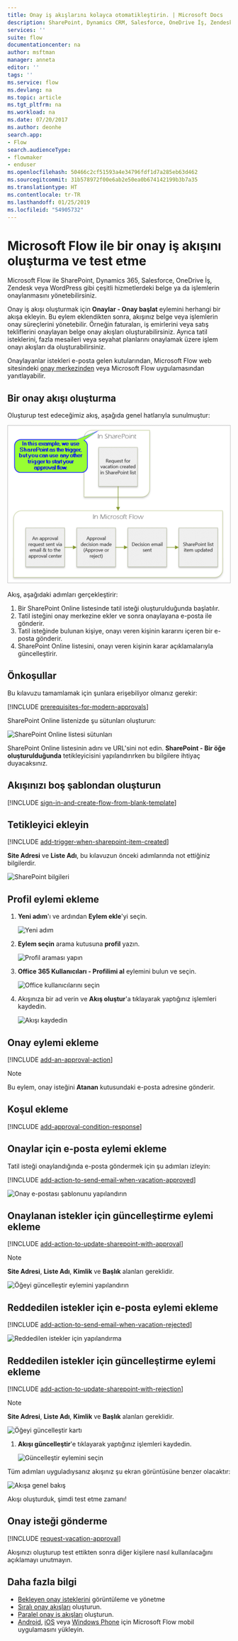 ```yaml
---
title: Onay iş akışlarını kolayca otomatikleştirin. | Microsoft Docs
description: SharePoint, Dynamics CRM, Salesforce, OneDrive İş, Zendesk veya WordPress ile tümleştirilen onay iş akışlarını otomatikleştirin.
services: ''
suite: flow
documentationcenter: na
author: msftman
manager: anneta
editor: ''
tags: ''
ms.service: flow
ms.devlang: na
ms.topic: article
ms.tgt_pltfrm: na
ms.workload: na
ms.date: 07/20/2017
ms.author: deonhe
search.app:
- Flow
search.audienceType:
- flowmaker
- enduser
ms.openlocfilehash: 50466c2cf51593a4e34796fdf1d7a285eb63d462
ms.sourcegitcommit: 31b578972f00e6ab2e50ea0b674142199b3b7a35
ms.translationtype: HT
ms.contentlocale: tr-TR
ms.lasthandoff: 01/25/2019
ms.locfileid: "54905732"
---
```

# <a name="create-and-test-an-approval-workflow-with-microsoft-flow"></a>Microsoft Flow ile bir onay iş akışını oluşturma ve test etme

Microsoft Flow ile SharePoint, Dynamics 365, Salesforce, OneDrive İş, Zendesk veya WordPress gibi çeşitli hizmetlerdeki belge ya da işlemlerin onaylanmasını yönetebilirsiniz.

Onay iş akışı oluşturmak için **Onaylar - Onay başlat** eylemini herhangi bir akışa ekleyin. Bu eylem eklendikten sonra, akışınız belge veya işlemlerin onay süreçlerini yönetebilir. Örneğin faturaları, iş emirlerini veya satış tekliflerini onaylayan belge onay akışları oluşturabilirsiniz. Ayrıca tatil isteklerini, fazla mesaileri veya seyahat planlarını onaylamak üzere işlem onayı akışları da oluşturabilirsiniz.

Onaylayanlar istekleri e-posta gelen kutularından, Microsoft Flow web sitesindeki [onay merkezinden](https://flow.microsoft.com/manage/approvals/received/) veya Microsoft Flow uygulamasından yanıtlayabilir.

## <a name="create-an-approval-flow"></a>Bir onay akışı oluşturma
Oluşturup test edeceğimiz akış, aşağıda genel hatlarıyla sunulmuştur:

   ![Akışa genel bakış](./media/modern-approvals/create-flow-overview.png)

Akış, aşağıdaki adımları gerçekleştirir:

1. Bir SharePoint Online listesinde tatil isteği oluşturulduğunda başlatılır.
2. Tatil isteğini onay merkezine ekler ve sonra onaylayana e-posta ile gönderir.
3. Tatil isteğinde bulunan kişiye, onayı veren kişinin kararını içeren bir e-posta gönderir.
4. SharePoint Online listesini, onayı veren kişinin karar açıklamalarıyla güncelleştirir.

## <a name="prerequisites"></a>Önkoşullar
Bu kılavuzu tamamlamak için şunlara erişebiliyor olmanız gerekir:

[!INCLUDE [prerequisites-for-modern-approvals](includes/prerequisites-for-modern-approvals.md)]

SharePoint Online listenizde şu sütunları oluşturun:

   ![SharePoint Online listesi sütunları](./media/modern-approvals/sharepoint-list-fields.png)

SharePoint Online listesinin adını ve URL'sini not edin. **SharePoint - Bir öğe oluşturulduğunda** tetikleyicisini yapılandırırken bu bilgilere ihtiyaç duyacaksınız.

## <a name="create-your-flow-from-the-blank-template"></a>Akışınızı boş şablondan oluşturun
[!INCLUDE [sign-in-and-create-flow-from-blank-template](includes/sign-in-and-create-flow-from-blank-template.md)]

## <a name="add-a-trigger"></a>Tetikleyici ekleyin

[!INCLUDE [add-trigger-when-sharepoint-item-created](includes/add-trigger-when-sharepoint-item-created.md)]

**Site Adresi** ve **Liste Adı**, bu kılavuzun önceki adımlarında not ettiğiniz bilgilerdir.

![SharePoint bilgileri](./media/modern-approvals/select-sharepoint-site-info.png)

## <a name="add-a-profile-action"></a>Profil eylemi ekleme

1. **Yeni adım**'ı ve ardından **Eylem ekle**'yi seçin.
   
    ![Yeni adım](./media/modern-approvals/select-sharepoint-add-action.png)
2. **Eylem seçin** arama kutusuna **profil** yazın.
   
    ![Profil araması yapın](./media/modern-approvals/search-for-profile.png)
3. **Office 365 Kullanıcıları - Profilimi al** eylemini bulun ve seçin.
   
    ![Office kullanıcılarını seçin](./media/modern-approvals/select-my-profile.png)
4. Akışınıza bir ad verin ve **Akış oluştur**'a tıklayarak yaptığınız işlemleri kaydedin.
   
    ![Akışı kaydedin](./media/modern-approvals/save.png)

## <a name="add-an-approval-action"></a>Onay eylemi ekleme

[!INCLUDE [add-an-approval-action](includes/add-an-approval-action.md)]

> [!NOTE]
> Bu eylem, onay isteğini **Atanan** kutusundaki e-posta adresine gönderir.
>
>

## <a name="add-a-condition"></a>Koşul ekleme

[!INCLUDE [add-approval-condition-response](includes/add-approval-condition-response.md)]

## <a name="add-an-email-action-for-approvals"></a>Onaylar için e-posta eylemi ekleme

Tatil isteği onaylandığında e-posta göndermek için şu adımları izleyin:

[!INCLUDE [add-action-to-send-email-when-vacation-approved](includes/add-action-to-send-email-when-vacation-approved.md)]

   ![Onay e-postası şablonunu yapılandırın](./media/sequential-modern-approvals/yes-email-config.png)

## <a name="add-an-update-action-for-approved-requests"></a>Onaylanan istekler için güncelleştirme eylemi ekleme

[!INCLUDE [add-action-to-update-sharepoint-with-approval](includes/add-action-to-update-sharepoint-with-approval.md)]

> [!NOTE]
> **Site Adresi**, **Liste Adı**, **Kimlik** ve **Başlık** alanları gereklidir.
>
>

![Öğeyi güncelleştir eylemini yapılandırın](./media/modern-approvals/configure-update-item.png)

## <a name="add-an-email-action-for-rejections"></a>Reddedilen istekler için e-posta eylemi ekleme

[!INCLUDE [add-action-to-send-email-when-vacation-rejected](includes/add-action-to-send-email-when-vacation-rejected.md)]

![Reddedilen istekler için yapılandırma](./media/modern-approvals/configure-rejected-email.png)

## <a name="add-update-action-for-rejected-requests"></a>Reddedilen istekler için güncelleştirme eylemi ekleme

[!INCLUDE [add-action-to-update-sharepoint-with-rejection](includes/add-action-to-update-sharepoint-with-rejection.md)]

   > [!NOTE]
   > **Site Adresi**, **Liste Adı**, **Kimlik** ve **Başlık** alanları gereklidir.
   >
   >

![Öğeyi güncelleştir kartı](./media/modern-approvals/configure-update-item-no.png)

1. **Akışı güncelleştir**'e tıklayarak yaptığınız işlemleri kaydedin.
   
    ![Güncelleştir eylemini seçin](./media/modern-approvals/update.png)

Tüm adımları uyguladıysanız akışınız şu ekran görüntüsüne benzer olacaktır:

![Akışa genel bakış](./media/modern-approvals/completed-flow.png)

Akışı oluşturduk, şimdi test etme zamanı!

## <a name="request-an-approval"></a>Onay isteği gönderme

[!INCLUDE [request-vacation-approval](includes/request-vacation-approval.md)]

Akışınızı oluşturup test ettikten sonra diğer kişilere nasıl kullanılacağını açıklamayı unutmayın.

## <a name="learn-more"></a>Daha fazla bilgi

* [Bekleyen onay isteklerini](approve-reject-requests.md) görüntüleme ve yönetme
* [Sıralı onay akışları](sequential-modern-approvals.md) oluşturun.
* [Paralel onay iş akışları](parallel-modern-approvals.md) oluşturun.
* [Android](https://aka.ms/flowmobiledocsandroid), [iOS](https://aka.ms/flowmobiledocsios) veya [Windows Phone](https://aka.ms/flowmobilewindows) için Microsoft Flow mobil uygulamasını yükleyin.
